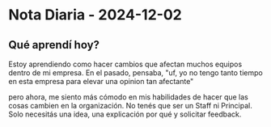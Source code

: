 # Nota Diaria - 2024-12-02

## Qué aprendí hoy?

Estoy aprendiendo como hacer cambios que afectan muchos equipos dentro de mi empresa. En el pasado, pensaba, "uf, yo no tengo tanto tiempo en esta empresa para elevar una opinion tan afectante" 

pero ahora, me siento más cómodo en mis habilidades de hacer que las cosas cambien en la organización. No tenés que ser un Staff ni Principal. Solo necesitás una idea, una explicación por qué y solicitar feedback.


